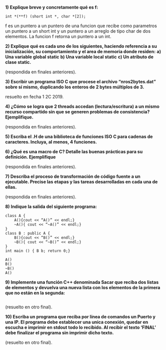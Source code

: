 **1) Explique breve y concretamente qué es f:**
```
int *(**f) (short int *, char *[2]);
```
f es un puntero a un puntero de una funcion que recibe como parametros un puntero a un short int y un puntero a un arreglo de tipo char de dos elementos. La funcion f retorna un puntero a un int.

**2) Explique qué es cada uno de los siguientes, haciendo referencia a su inicialización, su comportamiento y el area de memoria donde residen:**
**a) Una variable global static**
**b) Una variable local static**
**c) Un atributo de clase static.**

(respondida en finales anteriores).

**3) Escribir un programa ISO C que procese el archivo “nros2bytes.dat” sobre sí mismo, duplicando los enteros de 2 bytes múltiplos de 3.**

resuelto en fecha 1 2C 2019.

**4) ¿Cómo se logra que 2 threads accedan (lectura/escritura) a un mismo recurso compartido sin que se generen problemas de consistencia? Ejemplifique.**

(respondida en finales anteriores).

**5) Escriba el .H de una biblioteca de funciones ISO C para cadenas de caracteres. Incluya, al menos, 4 funciones.**

**6) ¿Qué es una macro de C? Detalle las buenas prácticas para su definición. Ejemplifique**

(respondida en finales anteriores).

**7) Describa el proceso de transformación de código fuente a un ejecutable. Precise las etapas y las tareas desarrolladas en cada una de ellas.**

(respondida en finales anteriores).

**8) Indique la salida del siguiente programa:**
```
class A {
    A(){cout << “A()” << endl;}
    ~A(){ cout << “~A()” << endl;}
}
class B : public A {
    B(){cout << “B()” << endl;}
    ~B(){ cout << “~B()” << endl;}
}
int main () { B b; return 0;}
```
```
A()
B()
~B()
A()
```

**9) Implemente una función C++ denominada Sacar que reciba dos listas de elementos y devuelva una nueva lista con los elementos de la primera que no están en la segunda:**
```std::list<T> Sacar(std::list<T> a,std::list<T> b);
```
(resuelto en otro final).

**10) Escriba un programa que reciba por línea de comandos un Puerto y una IP. El programa debe establecer una unica conexión, quedar en escucha e imprimir en stdout todo lo recibido. Al recibir el texto ‘FINAL’ debe finalizar el programa sin imprimir dicho texto.**

(resuelto en otro final).
